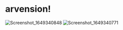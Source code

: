 # arvension!

![Screenshot_1649340848](https://user-images.githubusercontent.com/54738565/162220023-1a1ad628-430d-40c4-9694-b81034cf3f71.png)
![Screenshot_1649340771](https://user-images.githubusercontent.com/54738565/162219595-7066ad94-002a-49d5-bc68-e79e880b54be.png)

